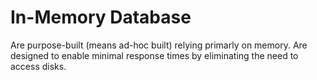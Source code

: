 # In-Memory Database

Are purpose-built (means ad-hoc built) relying primarly on memory.
Are designed to enable minimal response times by eliminating the need to access disks.